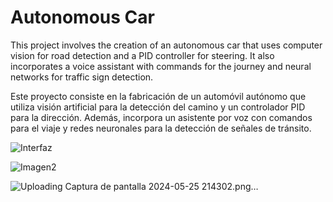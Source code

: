 # Autonomous Car

This project involves the creation of an autonomous car that uses computer vision for road detection and a PID controller for steering. It also incorporates a voice assistant with commands for the journey and neural networks for traffic sign detection.

Este proyecto consiste en la fabricación de un automóvil autónomo que utiliza visión artificial para la detección del camino y un controlador PID para la dirección. Además, incorpora un asistente por voz con comandos para el viaje y redes neuronales para la detección de señales de tránsito.

![Interfaz](https://github.com/user-attachments/assets/269a0c63-79e0-452c-983b-f44889d6dd77)

![Imagen2](https://github.com/user-attachments/assets/6f0999ac-5096-4d2f-8d92-8f5bbe9dafde)

![Uploading Captura de pantalla 2024-05-25 214302.png…]()
